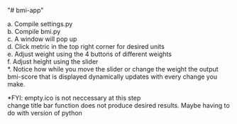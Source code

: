 "# bmi-app" 

a. Compile settings.py<br />
b. Compile bmi.py<br />
c. A window will pop up<br />
d. Click metric in the top right corner for desired units<br />
e. Adjust weight using the 4 buttons of different weights<br />
f. Adjust height using the slider<br />
*. Notice how while you move the slider or change the weight the output bmi-score that is displayed dynamically updates with every change you make.<br />

*FYI: empty.ico is not neccessary at this step<br />
      change title bar function does not produce desired results. Maybe having to do with version of python<br />
